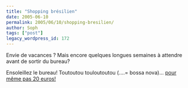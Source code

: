 ```yaml
---
title: "Shopping brésilien"
date: 2005-06-10
permalink: 2005/06/10/shopping-bresilien/
author: Soph
tags: ["post"]
legacy_wordpress_id: 172
---
```


Envie de vacances&nbsp;? Mais encore quelques longues semaines à attendre avant de sortir du bureau?

Ensoleillez le bureau! Toutoutou touloutoutou (....= bossa nova)... [pour même pas 20 euros!](http://www.spreadshirt.net/shop.php?sid=67375)

<!-- excerpt -->

[<img src="https://64k.be/wp-content/uploads/2006/general/im2.jpg" alt="" />](http://www.spreadshirt.net/shop.php?sid=67375) [<img src="https://64k.be/wp-content/uploads/2006/general/im1.jpg" alt="" />](http://www.spreadshirt.net/shop.php?sid=67375)
